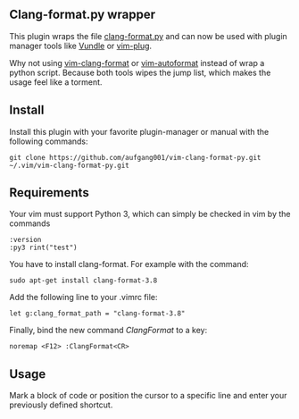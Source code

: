 ## Clang-format.py wrapper
This plugin wraps the file [clang-format.py](https://github.com/llvm-mirror/clang/blob/master/tools/clang-format/clang-format.py) and can now be used with plugin manager tools like [Vundle](https://github.com/VundleVim/Vundle.vim) or [vim-plug](https://github.com/junegunn/vim-plug).

Why not using [vim-clang-format](https://github.com/rhysd/vim-clang-format) or [vim-autoformat](https://github.com/Chiel92/vim-autoformat) instead of wrap a python script.
Because both tools wipes the jump list, which makes the usage feel like a torment.

## Install
Install this plugin with your favorite plugin-manager or manual with the following commands:
    
    git clone https://github.com/aufgang001/vim-clang-format-py.git  ~/.vim/vim-clang-format-py.git


## Requirements
Your vim must support Python 3, which can simply be checked in vim by the commands

    :version
    :py3 rint("test")

You have to install clang-format. For example with the command:

    sudo apt-get install clang-format-3.8

Add the following line to your .vimrc file:

    let g:clang_format_path = "clang-format-3.8"

Finally, bind the new command *ClangFormat* to a key:

    noremap <F12> :ClangFormat<CR>


## Usage
Mark a block of code or position the cursor to a specific line and enter your previously defined shortcut.
